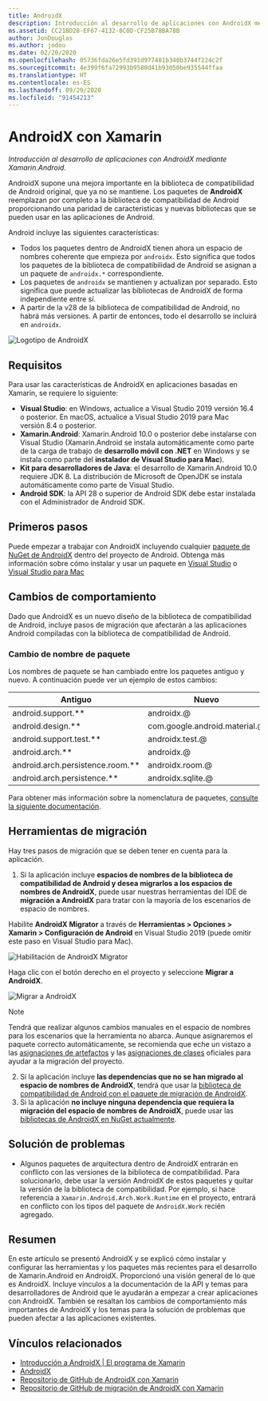 ```yaml
---
title: AndroidX
description: Introducción al desarrollo de aplicaciones con AndroidX mediante Xamarin.Android.
ms.assetid: CC21BD28-EF67-4132-8C0D-CF25B78BA78B
author: JonDouglas
ms.author: jodou
ms.date: 02/20/2020
ms.openlocfilehash: 05736fda26e5fd391d977481b340b3744f224c2f
ms.sourcegitcommit: 4e399f6fa72993b9580d41b93050be935544ffaa
ms.translationtype: HT
ms.contentlocale: es-ES
ms.lasthandoff: 09/29/2020
ms.locfileid: "91454213"
---
```

# <a name="androidx-with-xamarin"></a>AndroidX con Xamarin

_Introducción al desarrollo de aplicaciones con AndroidX mediante Xamarin.Android._

AndroidX supone una mejora importante en la biblioteca de compatibilidad de Android original, que ya no se mantiene. Los paquetes de **AndroidX** reemplazan por completo a la biblioteca de compatibilidad de Android proporcionando una paridad de características y nuevas bibliotecas que se pueden usar en las aplicaciones de Android.

Android incluye las siguientes características:

- Todos los paquetes dentro de AndroidX tienen ahora un espacio de nombres coherente que empieza por `androidx`. Esto significa que todos los paquetes de la biblioteca de compatibilidad de Android se asignan a un paquete de `androidx.*` correspondiente.
- Los paquetes de `androidx` se mantienen y actualizan por separado. Esto significa que puede actualizar las bibliotecas de AndroidX de forma independiente entre sí.
- A partir de la v28 de la biblioteca de compatibilidad de Android, no habrá más versiones. A partir de entonces, todo el desarrollo se incluirá en `androidx`.

![Logotipo de AndroidX](~/android/platform/androidx-images/AndroidXLogo.png)

## <a name="requirements"></a>Requisitos

Para usar las características de AndroidX en aplicaciones basadas en Xamarin, se requiere lo siguiente:

- **Visual Studio**: en Windows, actualice a Visual Studio 2019 versión 16.4 o posterior. En macOS, actualice a Visual Studio 2019 para Mac versión 8.4 o posterior.
- **Xamarin.Android**: Xamarin.Android 10.0 o posterior debe instalarse con Visual Studio (Xamarin.Android se instala automáticamente como parte de la carga de trabajo de **desarrollo móvil con .NET** en Windows y se instala como parte del **instalador de Visual Studio para Mac**).
- **Kit para desarrolladores de Java**: el desarrollo de Xamarin.Android 10.0 requiere JDK 8. La distribución de Microsoft de OpenJDK se instala automáticamente como parte de Visual Studio.
- **Android SDK**: la API 28 o superior de Android SDK debe estar instalada con el Administrador de Android SDK.

## <a name="get-started"></a>Primeros pasos

Puede empezar a trabajar con AndroidX incluyendo cualquier [paquete de NuGet de AndroidX](https://www.nuget.org/packages?q=Tags%3A%22AndroidX%22+Authors%3A%22Microsoft%22) dentro del proyecto de Android. Obtenga más información sobre cómo instalar y usar un paquete en [Visual Studio](/nuget/quickstart/install-and-use-a-package-in-visual-studio) o [Visual Studio para Mac](/nuget/quickstart/install-and-use-a-package-in-visual-studio-mac)

## <a name="behavior-changes"></a>Cambios de comportamiento

Dado que AndroidX es un nuevo diseño de la biblioteca de compatibilidad de Android, incluye pasos de migración que afectarán a las aplicaciones Android compiladas con la biblioteca de compatibilidad de Android.

### <a name="package-name-change"></a>Cambio de nombre de paquete
Los nombres de paquete se han cambiado entre los paquetes antiguo y nuevo. A continuación puede ver un ejemplo de estos cambios:

| Antiguo                    | Nuevo                    |
| ---------------------- | ---------------------- |
| android.support.**     | androidx.@             |
| android.design.**      | com.google.android.material.@ |
| android.support.test.** | androidx.test.@       |
| android.arch.**        | androidx.@             |
| android.arch.persistence.room.** | androidx.room.@ |
| android.arch.persistence.** | androidx.sqlite.@ |

Para obtener más información sobre la nomenclatura de paquetes, [consulte la siguiente documentación](https://developer.android.com/jetpack/androidx/migrate#artifact_mappings).

## <a name="migration-tooling"></a>Herramientas de migración

Hay tres pasos de migración que se deben tener en cuenta para la aplicación.

1. Si la aplicación incluye **espacios de nombres de la biblioteca de compatibilidad de Android y desea migrarlos a los espacios de nombres de AndroidX**, puede usar nuestras herramientas del IDE de **migración a AndroidX** para tratar con la mayoría de los escenarios de espacio de nombres. 

Habilite **AndroidX Migrator** a través de **Herramientas > Opciones > Xamarin > Configuración de Android** en Visual Studio 2019 (puede omitir este paso en Visual Studio para Mac).

![Habilitación de AndroidX Migrator](~/android/platform/androidx-images/EnableAndroidXMigrator.png)

Haga clic con el botón derecho en el proyecto y seleccione **Migrar a AndroidX**.

![Migrar a AndroidX](~/android/platform/androidx-images/MigrateToAndroidX.png)

> [!NOTE] 
> Tendrá que realizar algunos cambios manuales en el espacio de nombres para los escenarios que la herramienta no abarca. Aunque asignaremos el paquete correcto automáticamente, se recomienda que eche un vistazo a las [asignaciones de artefactos](https://developer.android.com/jetpack/androidx/migrate/artifact-mappings) y las [asignaciones de clases](https://developer.android.com/jetpack/androidx/migrate/class-mappings) oficiales para ayudar a la migración del proyecto.

2. Si la aplicación incluye **las dependencias que no se han migrado al espacio de nombres de AndroidX**, tendrá que usar la [biblioteca de compatibilidad de Android con el paquete de migración de AndroidX](https://www.nuget.org/packages/Xamarin.AndroidX.Migration).
3. Si la aplicación **no incluye ninguna dependencia que requiera la migración del espacio de nombres de AndroidX**, puede usar las [bibliotecas de AndroidX en NuGet actualmente](https://www.nuget.org/packages?q=Tags%3A%22AndroidX%22+Authors%3A%22Microsoft%22).

## <a name="troubleshooting"></a>Solución de problemas

- Algunos paquetes de arquitectura dentro de AndroidX entrarán en conflicto con las versiones de la biblioteca de compatibilidad. Para solucionarlo, debe usar la versión AndroidX de estos paquetes y quitar la versión de la biblioteca de compatibilidad. Por ejemplo, si hace referencia a `Xamarin.Android.Arch.Work.Runtime` en el proyecto, entrará en conflicto con los tipos del paquete de `AndroidX.Work` recién agregado.

## <a name="summary"></a>Resumen

En este artículo se presentó AndroidX y se explicó cómo instalar y configurar las herramientas y los paquetes más recientes para el desarrollo de Xamarin.Android en AndroidX. Proporcionó una visión general de lo que es AndroidX. Incluye vínculos a la documentación de la API y temas para desarrolladores de Android que le ayudarán a empezar a crear aplicaciones con AndroidX. También se resaltan los cambios de comportamiento más importantes de AndroidX y los temas para la solución de problemas que pueden afectar a las aplicaciones existentes.

## <a name="related-links"></a>Vínculos relacionados

- [Introducción a AndroidX | El programa de Xamarin](https://www.youtube.com/watch?v=M_l3RjTev5A)
- [AndroidX](https://developer.android.com/jetpack/androidx)
- [Repositorio de GitHub de AndroidX con Xamarin](https://github.com/xamarin/AndroidX)
- [Repositorio de GitHub de migración de AndroidX con Xamarin](https://github.com/xamarin/XamarinAndroidXMigration)